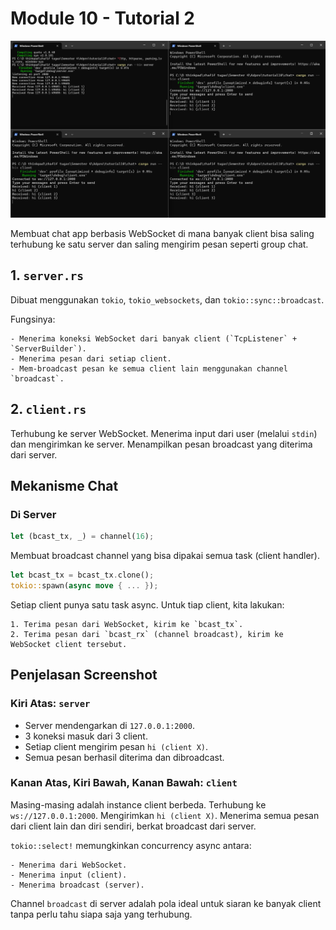 # Module 10 - Tutorial 2

![img.png](img.png)

Membuat chat app berbasis WebSocket di mana banyak client bisa saling terhubung ke satu server dan saling mengirim pesan seperti group chat.

## 1. `server.rs`

Dibuat menggunakan `tokio`, `tokio_websockets`, dan `tokio::sync::broadcast`. 

Fungsinya:
    
    - Menerima koneksi WebSocket dari banyak client (`TcpListener` + `ServerBuilder`).
    - Menerima pesan dari setiap client.
    - Mem-broadcast pesan ke semua client lain menggunakan channel `broadcast`.

## 2. `client.rs`

Terhubung ke server WebSocket. Menerima input dari user (melalui `stdin`) dan mengirimkan ke server. Menampilkan pesan broadcast yang diterima dari server.

##  Mekanisme Chat

### Di Server

```rust
let (bcast_tx, _) = channel(16);
```

Membuat broadcast channel yang bisa dipakai semua task (client handler).

```rust
let bcast_tx = bcast_tx.clone();
tokio::spawn(async move { ... });
```

Setiap client punya satu task async. Untuk tiap client, kita lakukan:

    1. Terima pesan dari WebSocket, kirim ke `bcast_tx`.
    2. Terima pesan dari `bcast_rx` (channel broadcast), kirim ke WebSocket client tersebut.

## Penjelasan Screenshot

### Kiri Atas: `server`

* Server mendengarkan di `127.0.0.1:2000`.
* 3 koneksi masuk dari 3 client.
* Setiap client mengirim pesan `hi (client X)`.
* Semua pesan berhasil diterima dan dibroadcast.

### Kanan Atas, Kiri Bawah, Kanan Bawah: `client`

Masing-masing adalah instance client berbeda. Terhubung ke `ws://127.0.0.1:2000`. Mengirimkan `hi (client X)`. Menerima semua pesan dari client lain dan diri sendiri, berkat broadcast dari server.

`tokio::select!` memungkinkan concurrency async antara:

    - Menerima dari WebSocket.
    - Menerima input (client).
    - Menerima broadcast (server).

Channel `broadcast` di server adalah pola ideal untuk siaran ke banyak client tanpa perlu tahu siapa saja yang terhubung.
